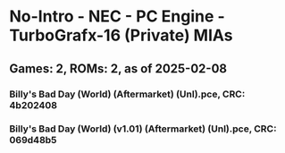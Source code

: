 # No-Intro - NEC - PC Engine - TurboGrafx-16 (Private) MIAs
## Games: 2, ROMs: 2, as of 2025-02-08

### Billy's Bad Day (World) (Aftermarket) (Unl).pce, CRC: 4b202408
### Billy's Bad Day (World) (v1.01) (Aftermarket) (Unl).pce, CRC: 069d48b5

